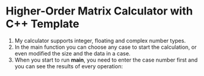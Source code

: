 # Higher-Order Matrix Calculator with C++ Template
1. My calculator supports integer, floating and complex number types.
2. In the main function you can choose any case to start the calculation, or even modified the size and the data in a case.
3. When you start to run **main**, you need to enter the case number first and you can see the results of every operation: 
